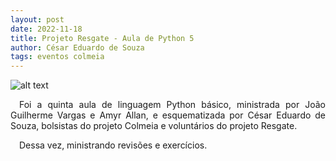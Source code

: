 ```yaml
---
layout: post
date: 2022-11-18
title: Projeto Resgate - Aula de Python 5
author: César Eduardo de Souza
tags: eventos colmeia
---
```



![alt text](/assets/nomeDaImagem.jpg "Title")

<p style="text-align: justify">&emsp;Foi a quinta aula de linguagem Python básico, ministrada por João Guilherme Vargas e Amyr Allan, e esquematizada por César Eduardo de Souza, bolsistas do projeto Colmeia e voluntários do projeto Resgate.</p>

<p style="text-align: justify">&emsp;Dessa vez, ministrando revisões e exercícios.</p>



